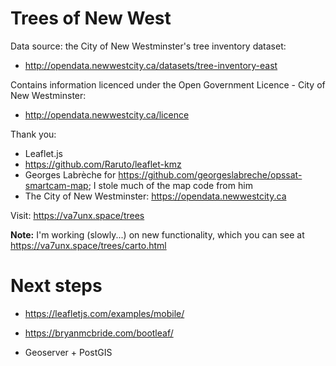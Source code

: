 # Trees of New West

Data source: the City of New Westminster's tree inventory dataset:
- http://opendata.newwestcity.ca/datasets/tree-inventory-east

Contains information licenced under the Open Government Licence - City of New Westminster:
- http://opendata.newwestcity.ca/licence


Thank you:

- Leaflet.js
- https://github.com/Raruto/leaflet-kmz
- Georges Labrèche for
  https://github.com/georgeslabreche/opssat-smartcam-map; I stole much
  of the map code from him
- The City of New Westminster: https://opendata.newwestcity.ca

Visit: https://va7unx.space/trees

**Note:** I'm working (slowly...) on new functionality, which you can
see at https://va7unx.space/trees/carto.html

# Next steps

- https://leafletjs.com/examples/mobile/

- https://bryanmcbride.com/bootleaf/

- Geoserver + PostGIS

